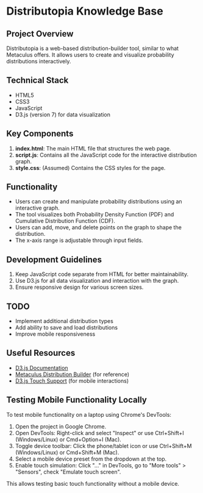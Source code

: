 # Distributopia Knowledge Base

## Project Overview

Distributopia is a web-based distribution-builder tool, similar to what Metaculus offers. It allows users to create and visualize probability distributions interactively.

## Technical Stack
- HTML5
- CSS3
- JavaScript
- D3.js (version 7) for data visualization

## Key Components
1. **index.html**: The main HTML file that structures the web page.
2. **script.js**: Contains all the JavaScript code for the interactive distribution graph.
3. **style.css**: (Assumed) Contains the CSS styles for the page.

## Functionality
- Users can create and manipulate probability distributions using an interactive graph.
- The tool visualizes both Probability Density Function (PDF) and Cumulative Distribution Function (CDF).
- Users can add, move, and delete points on the graph to shape the distribution.
- The x-axis range is adjustable through input fields.

## Development Guidelines
1. Keep JavaScript code separate from HTML for better maintainability.
2. Use D3.js for all data visualization and interaction with the graph.
3. Ensure responsive design for various screen sizes.

## TODO
- Implement additional distribution types
- Add ability to save and load distributions
- Improve mobile responsiveness

## Useful Resources
- [D3.js Documentation](https://d3js.org/documentation)
- [Metaculus Distribution Builder](https://www.metaculus.com/questions/create/) (for reference)
- [D3.js Touch Support](https://github.com/d3/d3-drag#drag_touchable) (for mobile interactions)

## Testing Mobile Functionality Locally

To test mobile functionality on a laptop using Chrome's DevTools:

1. Open the project in Google Chrome.
2. Open DevTools: Right-click and select "Inspect" or use Ctrl+Shift+I (Windows/Linux) or Cmd+Option+I (Mac).
3. Toggle device toolbar: Click the phone/tablet icon or use Ctrl+Shift+M (Windows/Linux) or Cmd+Shift+M (Mac).
4. Select a mobile device preset from the dropdown at the top.
5. Enable touch simulation: Click "..." in DevTools, go to "More tools" > "Sensors", check "Emulate touch screen".

This allows testing basic touch functionality without a mobile device.
